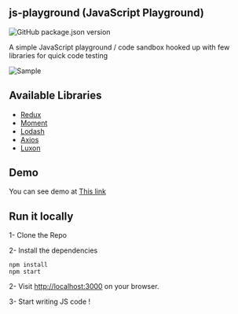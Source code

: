 ## js-playground (JavaScript Playground)

![GitHub package.json version](https://img.shields.io/github/package-json/v/abolkog/js-playground)

A simple JavaScript playground / code sandbox hooked up with few libraries for quick code testing

![Sample](https://user-images.githubusercontent.com/3861725/75946297-d6600380-5ef0-11ea-9b59-794ae8ec613b.png)

## Available Libraries

- [Redux](https://redux.js.org/)
- [Moment](https://momentjs.com/)
- [Lodash](https://lodash.com/)
- [Axios](https://github.com/axios/axios)
- [Luxon](https://moment.github.io/luxon/#/)

## Demo

You can see demo at [This link](https://abolkog.github.io/js-playground/index.html)

## Run it locally

1- Clone the Repo

2- Install the dependencies

```
npm install
npm start
```

2- Visit [http://localhost:3000](http://localhost:3000) on your browser.

3- Start writing JS code !
